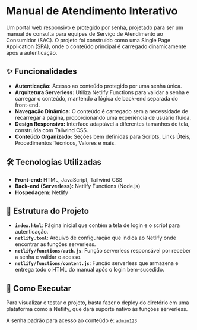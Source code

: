 # Manual de Atendimento Interativo

Um portal web responsivo e protegido por senha, projetado para ser um manual de consulta para equipes de Serviço de Atendimento ao Consumidor (SAC). O projeto foi construído como uma Single Page Application (SPA), onde o conteúdo principal é carregado dinamicamente após a autenticação.

## ✨ Funcionalidades

- **Autenticação:** Acesso ao conteúdo protegido por uma senha única.
- **Arquitetura Serverless:** Utiliza Netlify Functions para validar a senha e carregar o conteúdo, mantendo a lógica de back-end separada do front-end.
- **Navegação Dinâmica:** O conteúdo é carregado sem a necessidade de recarregar a página, proporcionando uma experiência de usuário fluida.
- **Design Responsivo:** Interface adaptável a diferentes tamanhos de tela, construída com Tailwind CSS.
- **Conteúdo Organizado:** Seções bem definidas para Scripts, Links Úteis, Procedimentos Técnicos, Valores e mais.

## 🛠️ Tecnologias Utilizadas

- **Front-end:** HTML, JavaScript, Tailwind CSS
- **Back-end (Serverless):** Netlify Functions (Node.js)
- **Hospedagem:** Netlify

## 📁 Estrutura do Projeto
- **`index.html`**: Página inicial que contém a tela de login e o script para autenticação.
- **`netlify.toml`**: Arquivo de configuração que indica ao Netlify onde encontrar as funções serverless.
- **`netlify/functions/auth.js`**: Função serverless responsável por receber a senha e validar o acesso.
- **`netlify/functions/content.js`**: Função serverless que armazena e entrega todo o HTML do manual após o login bem-sucedido.

## 🚀 Como Executar

Para visualizar e testar o projeto, basta fazer o deploy do diretório em uma plataforma como a Netlify, que dará suporte nativo às funções serverless.

A senha padrão para acesso ao conteúdo é: `admin123`